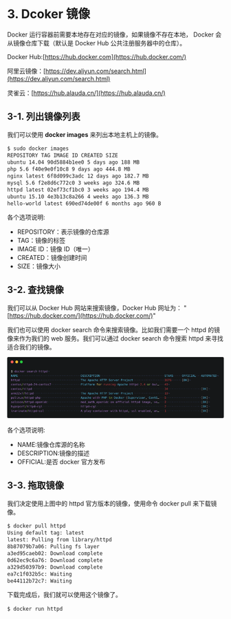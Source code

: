# 3. Dcoker 镜像

Docker 运行容器前需要本地存在对应的镜像，如果镜像不存在本地， Docker 会从镜像仓库下载（默认是 Docker Hub 公共注册服务器中的仓库）。

Docker Hub:[https://hub.docker.com](https://hub.docker.com/)

阿里云镜像：[https://dev.aliyun.com/search.html](https://dev.aliyun.com/search.html)

灵雀云：[https://hub.alauda.cn/](https://hub.alauda.cn/)

## 3-1. 列出镜像列表

我们可以使用 **docker images** 来列出本地主机上的镜像。

```text
$ sudo docker images
REPOSITORY TAG IMAGE ID CREATED SIZE
ubuntu 14.04 90d5884b1ee0 5 days ago 188 MB
php 5.6 f40e9e0f10c8 9 days ago 444.8 MB
nginx latest 6f8d099c3adc 12 days ago 182.7 MB
mysql 5.6 f2e8d6c772c0 3 weeks ago 324.6 MB
httpd latest 02ef73cf1bc0 3 weeks ago 194.4 MB
ubuntu 15.10 4e3b13c8a266 4 weeks ago 136.3 MB
hello-world latest 690ed74de00f 6 months ago 960 B
```

各个选项说明:

- REPOSITORY：表示镜像的仓库源
- TAG：镜像的标签
- IMAGE ID：镜像 ID（唯一）
- CREATED：镜像创建时间
- SIZE：镜像大小

## 3-2. 查找镜像

我们可以从 Docker Hub 网站来搜索镜像，Docker Hub 网址为： "[https://hub.docker.com/](https://hub.docker.com/)"

我们也可以使用 docker search 命令来搜索镜像。比如我们需要一个 httpd 的镜像来作为我们的 web 服务。我们可以通过 docker search 命令搜索 httpd 来寻找适合我们的镜像。

![3-1](../.gitbook/assets/3-1.png)

各个选项说明:

- NAME:镜像仓库源的名称
- DESCRIPTION:镜像的描述
- OFFICIAL:是否 docker 官方发布

## 3-3. 拖取镜像

我们决定使用上图中的 httpd 官方版本的镜像，使用命令 docker pull 来下载镜像。

```text
$ docker pull httpd
Using default tag: latest
latest: Pulling from library/httpd
8b87079b7a06: Pulling fs layer
a3ed95caeb02: Download complete
0d62ec9c6a76: Download complete
a329d50397b9: Download complete
ea7c1f032b5c: Waiting
be44112b72c7: Waiting
```

下载完成后，我们就可以使用这个镜像了。

`$ docker run httpd`
